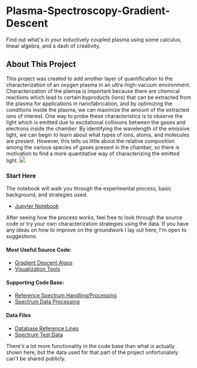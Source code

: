 # Plasma-Spectroscopy-Gradient-Descent
Find out what's in your inductively coupled plasma using some calculus, linear algebra, and a dash of creativity.
## About This Project
This project was created to add another layer of quantification to the characterization of an oxygen plasma in an ultra-high-vacuum environment. Characterization of the plamsa is important because there are chemical reactions which lead to certain byproducts (ions) that can be extracted from the plasma for applications in nanofabrication, and by optimizing the conditions inside the plasma, we can maximize the amount of the extracted ions of interest. One way to probe these characteristics is to observe the light which is emitted due to excitational collisions between the gases and electrons inside the chamber. By identifying the wavelength of the emissive light, we can begin to learn about what types of ions, atoms, and molecules are present. However, this tells us little about the relative composition among the various species of gases present in the chamber, so there is motivation to find a more quantitative way of characterizing the emitted light.
<IMG SRC="spectrum3-9.gif">
### Start Here
The notebook will walk you through the experimental process, basic background, and strategies used.  
- [Jupyter Notebook](Spectroscopy%Gradient%Descent.ipynb)
  
After seeing how the process works, feel free to look through the source code or try your own characterization strategies using the data. If you have any ideas on how to improve on the groundwork I lay out here, I'm open to suggestions.
#### Most Useful Source Code:
- [Gradient Descent Algos](SpectrumFitting.py)  
- [Visualization Tools](GradVisualization.py)  
#### Supporting Code Base:
- [Reference Spectrum Handling/Processing](LineID.py)
- [Spectrum Data Processing](SpectralDataProcessing)
#### Data Files
- [Database Reference Lines](OFeNHlines.txt)
- [Spectrum Test Data](test_data.csv)
  
  
There's a lot more functionality in the code base than what is actually shown here, but the data used for that part of the project unfortunately can't be shared publicly.
